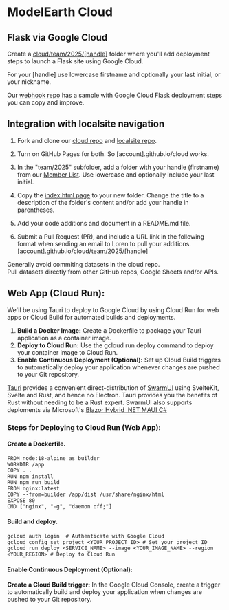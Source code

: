 # ModelEarth Cloud

## Flask via Google Cloud

Create a [cloud/team/2025/[handle]](https://github.com/modelearth/cloud/) folder where you'll add deployment steps to launch a Flask site using Google Cloud. 

For your [handle] use lowercase firstname and optionally your last initial, or your nickname.

Our [webhook repo](https://github.com/modelearth/webhook/) has a sample with Google Cloud Flask deployment steps you can copy and improve.


## Integration with localsite navigation

1. Fork and clone our [cloud repo](https://github.com/modelearth/cloud) and [localsite repo](https://github.com/modelearth/localsite). 

2. Turn on GitHub Pages for both. So [account].github.io/cloud works.

3. In the "team/2025" subfolder, add a folder with your handle (firstname) from our [Member List](https://model.earth/community/members).
Use lowercase and optionally include your last initial.

4. Copy the [index.html page](https://github.com/ModelEarth/cloud/blob/main/index.html) to your new folder. Change the title to a description of the folder's content and/or add your handle in parentheses.

5. Add your code additions and document in a README.md file.

6. Submit a Pull Request (PR), and include a URL link in the following format when sending an email to Loren to pull your additions.
[account].github.io/cloud/team/2025/[handle]


Generally avoid commiting datasets in the cloud repo.  
Pull datasets directly from other GitHub repos, Google Sheets and/or APIs.

<!--
Let's document trying [Cursor AI with Claude](https://cursor.com).

CoLabs + [Anvil](https://anvil.works/learn/tutorials/data-science#connecting-notebooks) + [Plotly](https://plotly.com/python) and [Seaborn](https://seaborn.pydata.org/examples/index.html) + [Cursor](https://www.cursor.com/) 

[Cloudflare Workers](https://developers.cloudflare.com/workers/) to create an app.
-->

## Web App (Cloud Run):

We'll be using Tauri to deploy to Google Cloud by using Cloud Run for web apps or Cloud Build for automated builds and deployments. 

1. **Build a Docker Image:** Create a Dockerfile to package your Tauri application as a container image.
2. **Deploy to Cloud Run:** Use the gcloud run deploy command to deploy your container image to Cloud Run. 
3. **Enable Continuous Deployment (Optional):** Set up Cloud Build triggers to automatically deploy your application whenever changes are pushed to your Git repository. 

[Tauri](https://tauri.app/) provides a convenient direct-distribution of [SwarmUI](https://dreamstudio.com/swarm) using SvelteKit, Svelte and Rust, and hence no Electron.  Tauri provides you the benefits of Rust without needing to be a Rust expert. SwarmUI also supports deploments via Microsoft's [Blazor Hybrid .NET MAUI C#](https://learn.microsoft.com/en-us/training/modules/build-blazor-hybrid/)


### Steps for Deploying to Cloud Run (Web App):

#### Create a Dockerfile.

	FROM node:18-alpine as builder
    WORKDIR /app
    COPY . .
    RUN npm install
    RUN npm run build
    FROM nginx:latest
    COPY --from=builder /app/dist /usr/share/nginx/html
    EXPOSE 80
    CMD ["nginx", "-g", "daemon off;"]

#### Build and deploy.

    gcloud auth login  # Authenticate with Google Cloud
    gcloud config set project <YOUR_PROJECT_ID> # Set your project ID
    gcloud run deploy <SERVICE_NAME> --image <YOUR_IMAGE_NAME> --region <YOUR_REGION> # Deploy to Cloud Run

#### Enable Continuous Deployment (Optional):

**Create a Cloud Build trigger:** In the Google Cloud Console, create a trigger to automatically build and deploy your application when changes are pushed to your Git repository.
